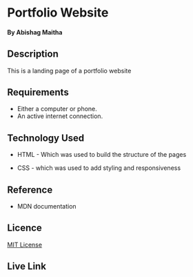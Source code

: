 # Portfolio Website

#### By Abishag Maitha

## Description
<p>This is a landing page of a portfolio website</p>


## Requirements

* Either a computer or phone.
* An active internet connection.

## Technology Used

* HTML - Which was used to build the structure of the pages

* CSS - which was used to add styling and responsiveness

## Reference

* MDN documentation

## Licence

[MIT License](LICENCE)

## Live Link
